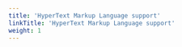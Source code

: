 ```yaml
---
title: 'HyperText Markup Language support'
linkTitle: 'HyperText Markup Language support'
weight: 1
---
```

